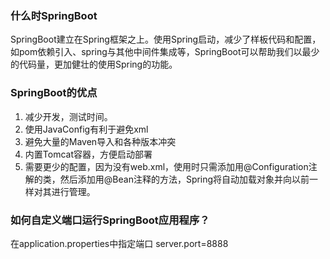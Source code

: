 ### 什么时SpringBoot
SpringBoot建立在Spring框架之上。使用Spring启动，减少了样板代码和配置，如pom依赖引入、spring与其他中间件集成等，SpringBoot可以帮助我们以最少的代码量，更加健壮的使用Spring的功能。

### SpringBoot的优点
1. 减少开发，测试时间。
2. 使用JavaConfig有利于避免xml
3. 避免大量的Maven导入和各种版本冲突
4. 内置Tomcat容器，方便启动部署
5. 需要更少的配置，因为没有web.xml，使用时只需添加用@Configuration注解的类，然后添加用@Bean注释的方法，Spring将自动加载对象并向以前一样对其进行管理。

### 如何自定义端口运行SpringBoot应用程序？

在application.properties中指定端口 server.port=8888
